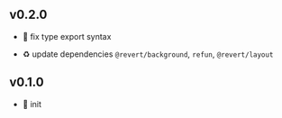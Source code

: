 ## v0.2.0

* 🐞 fix type export syntax

* ♻️ update dependencies `@revert/background`, `refun`, `@revert/layout`

## v0.1.0

* 🐣 init

